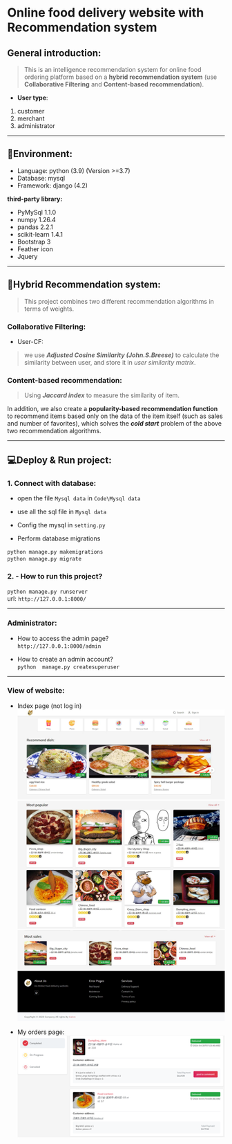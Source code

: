 # Online food delivery website with Recommendation system
## General introduction:  
> This is an intelligence recommendation system for online food ordering platform based on a **hybrid recommendation system** (use **Collaborative Filtering** and **Content-based recommendation**).  

- **User type**:
1. customer
2. merchant
3. administrator

---
 
## 🚀Environment:  
- Language: python (3.9) (Version >=3.7)   
- Database: mysql  
- Framework: django (4.2)  

**third-party library:**  
- PyMySql 1.1.0  
- numpy 1.26.4  
- pandas 2.2.1  
- scikit-learn 1.4.1  
- Bootstrap 3  
- Feather icon  
- Jquery  

----

## 📜Hybrid Recommendation system:
> This project combines two different recommendation algorithms in terms of weights.  
### Collaborative Filtering:  
- User-CF:  
> we use ***Adjusted Cosine Similarity (John.S.Breese)*** to calculate the similarity between user, and store it in *user similarity matrix*.   

### Content-based recommendation:  
> Using  ***Jaccard index*** to measure the similarity of item.  

In addition, we also create a **popularity-based recommendation function** to recommend items based only on the data of the item itself (such as sales and number of favorites), which solves the ***cold start*** problem of the above two recommendation algorithms.  

---

## 💻Deploy & Run project:

### 1. Connect with database:
- open the file `Mysql data` in `Code\Mysql data`
- use all the sql file in `Mysql data`
- Config the mysql in `setting.py`

- Perform database migrations
```
python manage.py makemigrations
python manage.py migrate
``` 

### 2. - How to run this project?  
`python manage.py runserver`  
url: `http://127.0.0.1:8000/`  

---

### Administrator:  
- How to access the admin page?  
`http://127.0.0.1:8000/admin`  

- How to create an admin account?  
`python  manage.py createsuperuser `  
 

--- 

### View of website:
- Index page (not log in)  
![main page](md_img/main_1.jpg)
![main page](md_img/main_2.jpg)
![main page](md_img/main_3.jpg)
  
- My orders page:  
![My orders page](md_img/Completed_customer.png)